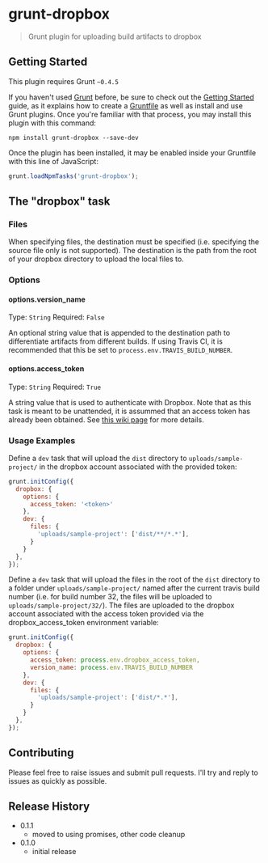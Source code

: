# grunt-dropbox

> Grunt plugin for uploading build artifacts to dropbox

## Getting Started
This plugin requires Grunt `~0.4.5`

If you haven't used [Grunt](http://gruntjs.com/) before, be sure to check out the [Getting Started](http://gruntjs.com/getting-started) guide, as it explains how to create a [Gruntfile](http://gruntjs.com/sample-gruntfile) as well as install and use Grunt plugins. Once you're familiar with that process, you may install this plugin with this command:

```shell
npm install grunt-dropbox --save-dev
```

Once the plugin has been installed, it may be enabled inside your Gruntfile with this line of JavaScript:

```js
grunt.loadNpmTasks('grunt-dropbox');
```

## The "dropbox" task

### Files
When specifying files, the destination must be specified (i.e. specifying the source file only is not supported). The destination is the path from the root of your dropbox directory to upload the local files to.

### Options

#### options.version_name
Type: `String`
Required: `False`

An optional string value that is appended to the destination path to differentiate artifacts from different builds. If using Travis CI, it is recommended that this be set to `process.env.TRAVIS_BUILD_NUMBER`.

#### options.access_token
Type: `String`
Required: `True`

A string value that is used to authenticate with Dropbox. Note that as this task is meant to be unattended, it is assummed that an access token has already been obtained. See [this wiki page](https://github.com/kbremner/grunt-dropbox/wiki/Creating-a-Dropbox-Access-Token) for more details.

### Usage Examples

Define a `dev` task that will upload the `dist` directory to `uploads/sample-project/` in the dropbox account associated with the provided token:
```js
grunt.initConfig({
  dropbox: {
    options: {
      access_token: '<token>'
    },
    dev: {
      files: {
        'uploads/sample-project': ['dist/**/*.*'],
      }
    }
  },
});
```

Define a `dev` task that will upload the files in the root of the `dist` directory to a folder under `uploads/sample-project/` named after the current travis build number (i.e. for build number 32, the files will be uploaded to `uploads/sample-project/32/`). The files are uploaded to the dropbox account associated with the access token provided via the dropbox\_access\_token environment variable:
```js
grunt.initConfig({
  dropbox: {
    options: {
      access_token: process.env.dropbox_access_token,
      version_name: process.env.TRAVIS_BUILD_NUMBER
    },
    dev: {
      files: {
        'uploads/sample-project': ['dist/*.*'],
      }
    }
  },
});
```

## Contributing
Please feel free to raise issues and submit pull requests. I'll try and reply to issues as quickly as possible.

## Release History
* 0.1.1
  * moved to using promises, other code cleanup
* 0.1.0
  * initial release

